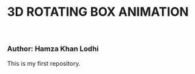 <h1>3D ROTATING BOX ANIMATION</h1><br>
<h3>Author: Hamza Khan Lodhi</h3>
This is my first repository.